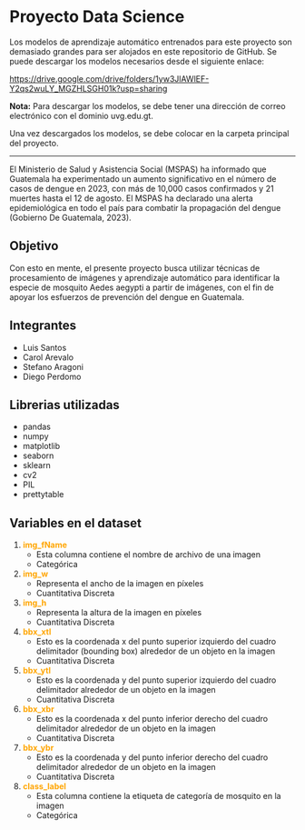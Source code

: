 # Proyecto Data Science


Los modelos de aprendizaje automático entrenados para este proyecto son demasiado grandes para ser alojados en este repositorio de GitHub. Se puede descargar los modelos necesarios desde el siguiente enlace:

https://drive.google.com/drive/folders/1yw3JlAWlEF-Y2qs2wuLY_MGZHLSGH01k?usp=sharing

**Nota:** Para descargar los modelos, se debe tener una dirección de correo electrónico con el dominio uvg.edu.gt.

Una vez descargados los modelos, se debe colocar en la carpeta principal del proyecto.

-----------------

El Ministerio de Salud y Asistencia Social (MSPAS) ha informado que Guatemala ha experimentado un aumento significativo en el número de casos de dengue en 2023, con más de 10,000 casos confirmados y 21 muertes hasta el 12 de agosto. El MSPAS ha declarado una alerta epidemiológica en todo el país para combatir la propagación del dengue (Gobierno De Guatemala, 2023).  

## Objetivo

Con esto en mente, el presente proyecto busca utilizar técnicas de procesamiento de imágenes y aprendizaje automático para identificar la especie de mosquito Aedes aegypti a partir de imágenes, con el fin de apoyar los esfuerzos de prevención del dengue en Guatemala.

## Integrantes
- Luis Santos
- Carol Arevalo
- Stefano Aragoni
- Diego Perdomo

## Librerias utilizadas
- pandas
- numpy
- matplotlib
- seaborn
- sklearn
- cv2
- PIL
- prettytable

## Variables en el dataset
1. <font color='orange'> **img_fName** </font>
    - Esta columna contiene el nombre de archivo de una imagen
    - Categórica
2. <font color='orange'> **img_w** </font>
    - Representa el ancho de la imagen en píxeles
    - Cuantitativa Discreta
3. <font color='orange'> **img_h** </font>
    - Representa la altura de la imagen en píxeles
    - Cuantitativa Discreta
4. <font color='orange'> **bbx_xtl** </font>
    - Esto es la coordenada x del punto superior izquierdo del cuadro delimitador (bounding box) alrededor de un objeto en la imagen
    - Cuantitativa Discreta
5. <font color='orange'> **bbx_ytl** </font>
    - Esto es la coordenada y del punto superior izquierdo del cuadro delimitador alrededor de un objeto en la imagen
    - Cuantitativa Discreta
6. <font color='orange'> **bbx_xbr** </font>
    - Esto es la coordenada x del punto inferior derecho del cuadro delimitador alrededor de un objeto en la imagen
    - Cuantitativa Discreta
7. <font color='orange'> **bbx_ybr** </font>
    - Esto es la coordenada y del punto inferior derecho del cuadro delimitador alrededor de un objeto en la imagen
    - Cuantitativa Discreta
8. <font color='orange'> **class_label** </font>
    - Esta columna contiene la etiqueta de categoría de mosquito en la imagen
    - Categórica
